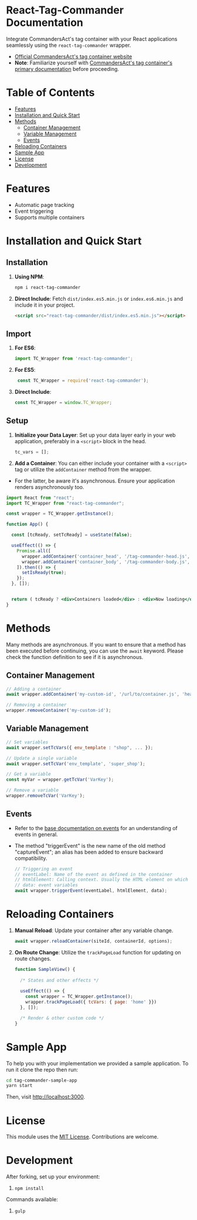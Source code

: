 # React-Tag-Commander Documentation

Integrate CommandersAct's tag container with your React applications seamlessly using the `react-tag-commander` wrapper.

- [Official CommandersAct's tag container website](https://community.commandersact.com/tagcommander/)
- **Note**: Familiarize yourself with [CommandersAct's tag container's primary documentation](https://community.commandersact.com/tagcommander/) before proceeding.

# Table of Contents
- [Features](#features)
- [Installation and Quick Start](#installation-and-quick-start)
- [Methods](#methods)
  - [Container Management](#container-management)
  - [Variable Management](#variable-management)
  - [Events](#events)
- [Reloading Containers](#reloading-containers)
- [Sample App](#sample-app)
- [License](#license)
- [Development](#development)

# Features <a name="features"></a>

- Automatic page tracking
- Event triggering
- Supports multiple containers

# Installation and Quick Start <a name="installation-and-quick-start"></a>

## Installation

1. **Using NPM**:  
   ```sh
   npm i react-tag-commander
   ```

2. **Direct Include**: Fetch `dist/index.es5.min.js` or `index.es6.min.js` and include it in your project.
   ```html
   <script src="react-tag-commander/dist/index.es5.min.js"></script>
   ```

## Import

1. **For ES6**:
   ```javascript
   import TC_Wrapper from 'react-tag-commander';
   ```

2. **For ES5**:
   ```javascript
    const TC_Wrapper = require('react-tag-commander');
    ```

3. **Direct Include**:
   ```javascript
   const TC_Wrapper = window.TC_Wrapper;
   ```

## Setup

1. **Initialize your Data Layer**: Set up your data layer early in your web application, preferably in a `<script>` block in the head.
   ```javascript
   tc_vars = [];
   ```

2. **Add a Container**: You can either include your container with a `<script>` tag or utilize the `addContainer` method from the wrapper.

- For the latter, be aware it's asynchronous. Ensure your application renders asynchronously too.

```jsx
import React from "react";
import TC_Wrapper from "react-tag-commander";

const wrapper = TC_Wrapper.getInstance();

function App() {

  const [tcReady, setTcReady] = useState(false);

  useEffect(() => {
    Promise.all([
      wrapper.addContainer('container_head', '/tag-commander-head.js', 'head'),
      wrapper.addContainer('container_body', '/tag-commander-body.js', 'body')
    ]).then(() => {
      setIsReady(true);
    });
  }, []);


  return ( tcReady ? <div>Containers loaded</div> : <div>Now loading</div> );
}
```
# Methods <a name="methods"></a>

Many methods are asynchronous. If you want to ensure that a method has been executed before continuing, you can use the `await` keyword. Please check the function definition to see if it is asynchronous.

## Container Management <a name="container-management"></a>
   ```js
   // Adding a container
   await wrapper.addContainer('my-custom-id', '/url/to/container.js', 'head');

   // Removing a container
   wrapper.removeContainer('my-custom-id');
   ```

## Variable Management <a name="variable-management"></a>
   ```js
   // Set variables
   await wrapper.setTcVars({ env_template : "shop", ... });

   // Update a single variable
   await wrapper.setTcVar('env_template', 'super_shop');

   // Get a variable
   const myVar = wrapper.getTcVar('VarKey');

   // Remove a variable
   wrapper.removeTcVar('VarKey');
   ```

## Events <a name="events"></a>

- Refer to the [base documentation on events](https://community.commandersact.com/tagcommander/user-manual/container-management/events) for an understanding of events in general. 
- The method "triggerEvent" is the new name of the old method "captureEvent"; an alias has been added to ensure backward compatibility.


  ```js
  // Triggering an event
  // eventLabel: Name of the event as defined in the container
  // htmlElement: Calling context. Usually the HTML element on which the event is triggered, but it can be the component.
  // data: event variables
  await wrapper.triggerEvent(eventLabel, htmlElement, data);
  ```

# Reloading Containers <a name="reloading-containers"></a>

1. **Manual Reload**: Update your container after any variable change.
   ```js
   await wrapper.reloadContainer(siteId, containerId, options);
   ```

2. **On Route Change**: Utilize the `trackPageLoad` function for updating on route changes.
    ```js
    function SampleView() {
      
      /* States and other effects */
      
      useEffect(() => {
        const wrapper = TC_Wrapper.getInstance();
        wrapper.trackPageLoad({ tcVars: { page: 'home' }})
      }, []);
    
      /* Render & other custom code */
    }
    ```

# Sample App <a name="sample-app"></a>

To help you with your implementation we provided a sample application. To run it clone the repo then run:
```bash
cd tag-commander-sample-app
yarn start
```
Then, visit [http://localhost:3000](http://localhost:3000).

# License <a name="license"></a>
This module uses the [MIT License](http://revolunet.mit-license.org). Contributions are welcome.

# Development <a name="development"></a>

After forking, set up your environment:

1. ```npm install```

Commands available:

1. ```gulp```
